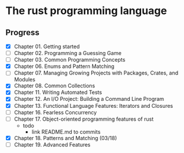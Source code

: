 # The rust programming language

## Progress 
- [x] Chapter 01. Getting started
- [ ] Chapter 02. Programming a Guessing Game
- [ ] Chapter 03. Common Programming Concepts  
- [x] Chapter 06. Enums and Pattern Matching 
- [ ] Chapter 07. Managing Growing Projects with Packages, Crates, and Modules
- [x] Chapter 08. Common Collections
- [x] Chapter 11. Writing Automated Tests
- [x] Chapter 12. An I/O Project: Building a Command Line Program
- [x] Chapter 13. Functional Language Features: Iterators and Closures
- [ ] Chapter 16. Fearless Concurrency  
- [ ] Chapter 17. Object-oriented programming features of rust
    - todo
      - link README.md to commits
- [x] Chapter 18. Patterns and Matching (03/18)
- [ ] Chapter 19. Advanced Features
